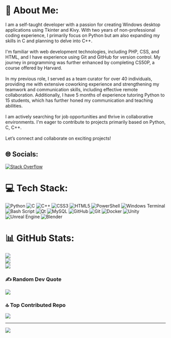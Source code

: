# 💫 About Me:
I am a self-taught developer with a passion for creating Windows desktop applications using Tkinter and Kivy. With two years of non-professional coding experience, I primarily focus on Python but am also expanding my skills in C and planning to delve into C++.<br><br>I'm familiar with web development technologies, including PHP, CSS, and HTML, and I have experience using Git and GitHub for version control. My journey in programming was further enhanced by completing CS50P, a course offered by Harvard.<br><br>In my previous role, I served as a team curator for over 40 individuals, providing me with extensive coworking experience and strengthening my teamwork and communication skills, including effective remote collaboration. Additionally, I have 5 months of experience tutoring Python to 15 students, which has further honed my communication and teaching abilities.<br><br>I am actively searching for job opportunities and thrive in collaborative environments. I'm eager to contribute to projects primarily based on Python, C, C++.<br><br>Let’s connect and collaborate on exciting projects!


## 🌐 Socials:
[![Stack Overflow](https://img.shields.io/badge/-Stackoverflow-FE7A16?logo=stack-overflow&logoColor=white)](https://stackoverflow.com/users/user:19846209) 

# 💻 Tech Stack:
![Python](https://img.shields.io/badge/python-3670A0?style=for-the-badge&logo=python&logoColor=ffdd54) ![C](https://img.shields.io/badge/c-%2300599C.svg?style=for-the-badge&logo=c&logoColor=white) ![C++](https://img.shields.io/badge/c++-%2300599C.svg?style=for-the-badge&logo=c%2B%2B&logoColor=white) ![CSS3](https://img.shields.io/badge/css3-%231572B6.svg?style=for-the-badge&logo=css3&logoColor=white) ![HTML5](https://img.shields.io/badge/html5-%23E34F26.svg?style=for-the-badge&logo=html5&logoColor=white) ![PowerShell](https://img.shields.io/badge/PowerShell-%235391FE.svg?style=for-the-badge&logo=powershell&logoColor=white) ![Windows Terminal](https://img.shields.io/badge/Windows%20Terminal-%234D4D4D.svg?style=for-the-badge&logo=windows-terminal&logoColor=white) ![Bash Script](https://img.shields.io/badge/bash_script-%23121011.svg?style=for-the-badge&logo=gnu-bash&logoColor=white) ![Qt](https://img.shields.io/badge/Qt-%23217346.svg?style=for-the-badge&logo=Qt&logoColor=white) ![MySQL](https://img.shields.io/badge/mysql-4479A1.svg?style=for-the-badge&logo=mysql&logoColor=white) ![GitHub](https://img.shields.io/badge/github-%23121011.svg?style=for-the-badge&logo=github&logoColor=white) ![Git](https://img.shields.io/badge/git-%23F05033.svg?style=for-the-badge&logo=git&logoColor=white) ![Docker](https://img.shields.io/badge/docker-%230db7ed.svg?style=for-the-badge&logo=docker&logoColor=white) ![Unity](https://img.shields.io/badge/unity-%23000000.svg?style=for-the-badge&logo=unity&logoColor=white) ![Unreal Engine](https://img.shields.io/badge/unrealengine-%23313131.svg?style=for-the-badge&logo=unrealengine&logoColor=white) ![Blender](https://img.shields.io/badge/blender-%23F5792A.svg?style=for-the-badge&logo=blender&logoColor=white)
# 📊 GitHub Stats:
![](https://github-readme-stats.vercel.app/api?username=DSH-codes&theme=transparent&hide_border=false&include_all_commits=false&count_private=false)<br/>
![](https://github-readme-streak-stats.herokuapp.com/?user=DSH-codes&theme=transparent&hide_border=false)<br/>
![](https://github-readme-stats.vercel.app/api/top-langs/?username=DSH-codes&theme=transparent&hide_border=false&include_all_commits=false&count_private=false&layout=compact)

### ✍️ Random Dev Quote
![](https://quotes-github-readme.vercel.app/api?type=horizontal&theme=radical)

### 🔝 Top Contributed Repo
![](https://github-contributor-stats.vercel.app/api?username=DSH-codes&limit=5&theme=dark&combine_all_yearly_contributions=true)

---
[![](https://visitcount.itsvg.in/api?id=DSH-codes&icon=0&color=0)](https://visitcount.itsvg.in)

<!-- Proudly created with GPRM ( https://gprm.itsvg.in ) -->
